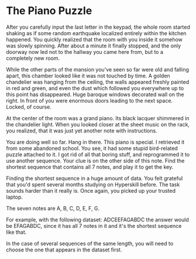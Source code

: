 # The Piano Puzzle

After you carefully input the last letter in the keypad, the whole room started shaking as if some random earthquake localized entirely within the kitchen happened. You quickly realized that the room with you inside it somehow was slowly spinning. After about a minute it finally stopped, and the only doorway now led not to the hallway you came here from, but to a completely new room.

While the other parts of the mansion you've seen so far were old and falling apart, this chamber looked like it was not touched by time. A golden chandelier was hanging from the ceiling, the walls appeared freshly painted in red and green, and even the dust which followed you everywhere up to this point has disappeared. Huge baroque windows decorated wall on the right. In front of you were enormous doors leading to the next space. Locked, of course.

At the center of the room was a grand piano. Its black lacquer shimmered in the chandelier light. When you looked closer at the sheet music on the rack, you realized, that it was just yet another note with instructions.

You are doing well so far. Hang in there. This piano is special.
I retrieved it from some abandoned school. You see, it had some stupid bird-related puzzle attached to it. I got rid of all that boring stuff, and reprogrammed it to use another sequence. Your clue is on the other side of this note. Find the shortest sequence that contains all 7 notes, and play it to get the key.

Finding the shortest sequence in a huge amount of data. You felt grateful that you'd spent several months studying on Hyperskill before. The task sounds harder than it really is. Once again, you picked up your trusted laptop.

The seven notes are A, B, C, D, E, F, G.

For example, with the following dataset: ADCEEFAGABDC the answer would be EFAGABDC, since it has all 7 notes in it and it's the shortest sequence like that.

In the case of several sequences of the same length, you will need to choose the one that appears in the dataset first.